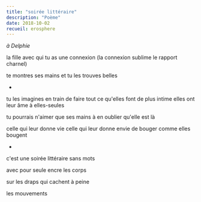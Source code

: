 ```yaml
---
title: "soirée littéraire"
description: "Poème"
date: 2018-10-02
recueil: erosphere
---
```


*à Delphie*

la fille avec qui tu as une connexion
(la connexion sublime le rapport charnel)

te montres ses mains et tu les trouves belles

*

tu les imagines en train de faire tout ce qu'elles font de plus intime
elles ont leur âme à elles-seules

tu pourrais n'aimer que ses mains
à en oublier qu'elle est là

celle qui leur donne vie
celle qui leur donne envie
de bouger comme elles bougent

*

c'est une soirée littéraire sans mots

avec pour seule encre les corps

sur les draps qui cachent à peine

les mouvements
